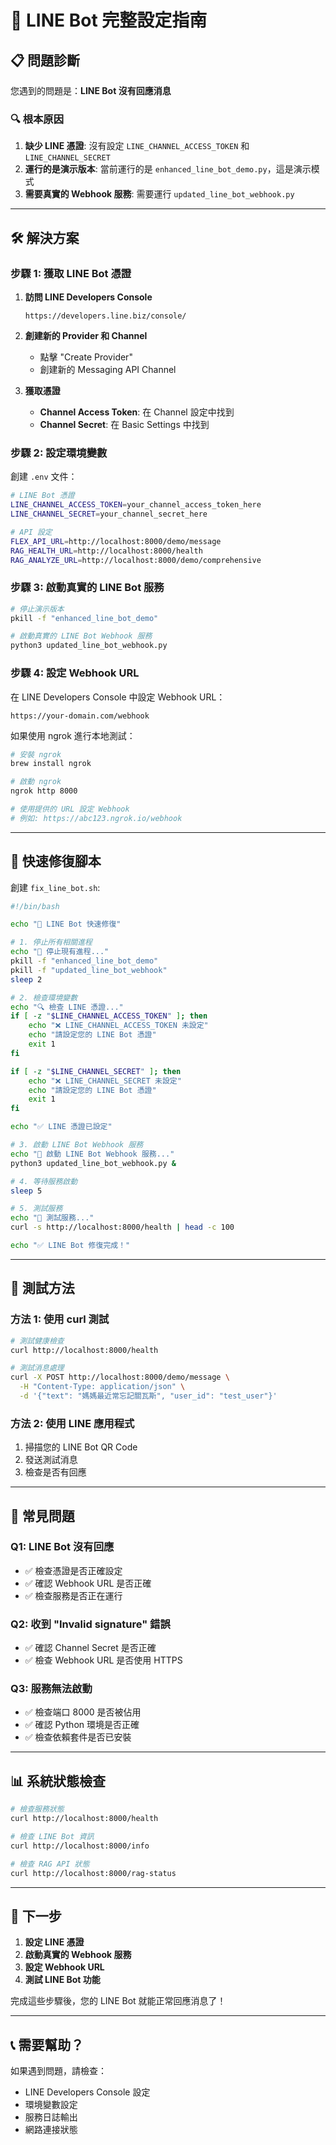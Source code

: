 # 🚀 LINE Bot 完整設定指南

## 📋 **問題診斷**

您遇到的問題是：**LINE Bot 沒有回應消息**

### 🔍 **根本原因**
1. **缺少 LINE 憑證**: 沒有設定 `LINE_CHANNEL_ACCESS_TOKEN` 和 `LINE_CHANNEL_SECRET`
2. **運行的是演示版本**: 當前運行的是 `enhanced_line_bot_demo.py`，這是演示模式
3. **需要真實的 Webhook 服務**: 需要運行 `updated_line_bot_webhook.py`

---

## 🛠️ **解決方案**

### **步驟 1: 獲取 LINE Bot 憑證**

1. **訪問 LINE Developers Console**
   ```
   https://developers.line.biz/console/
   ```

2. **創建新的 Provider 和 Channel**
   - 點擊 "Create Provider"
   - 創建新的 Messaging API Channel

3. **獲取憑證**
   - **Channel Access Token**: 在 Channel 設定中找到
   - **Channel Secret**: 在 Basic Settings 中找到

### **步驟 2: 設定環境變數**

創建 `.env` 文件：

```bash
# LINE Bot 憑證
LINE_CHANNEL_ACCESS_TOKEN=your_channel_access_token_here
LINE_CHANNEL_SECRET=your_channel_secret_here

# API 設定
FLEX_API_URL=http://localhost:8000/demo/message
RAG_HEALTH_URL=http://localhost:8000/health
RAG_ANALYZE_URL=http://localhost:8000/demo/comprehensive
```

### **步驟 3: 啟動真實的 LINE Bot 服務**

```bash
# 停止演示版本
pkill -f "enhanced_line_bot_demo"

# 啟動真實的 LINE Bot Webhook 服務
python3 updated_line_bot_webhook.py
```

### **步驟 4: 設定 Webhook URL**

在 LINE Developers Console 中設定 Webhook URL：
```
https://your-domain.com/webhook
```

如果使用 ngrok 進行本地測試：
```bash
# 安裝 ngrok
brew install ngrok

# 啟動 ngrok
ngrok http 8000

# 使用提供的 URL 設定 Webhook
# 例如: https://abc123.ngrok.io/webhook
```

---

## 🔧 **快速修復腳本**

創建 `fix_line_bot.sh`:

```bash
#!/bin/bash

echo "🔧 LINE Bot 快速修復"

# 1. 停止所有相關進程
echo "📛 停止現有進程..."
pkill -f "enhanced_line_bot_demo"
pkill -f "updated_line_bot_webhook"
sleep 2

# 2. 檢查環境變數
echo "🔍 檢查 LINE 憑證..."
if [ -z "$LINE_CHANNEL_ACCESS_TOKEN" ]; then
    echo "❌ LINE_CHANNEL_ACCESS_TOKEN 未設定"
    echo "請設定您的 LINE Bot 憑證"
    exit 1
fi

if [ -z "$LINE_CHANNEL_SECRET" ]; then
    echo "❌ LINE_CHANNEL_SECRET 未設定"
    echo "請設定您的 LINE Bot 憑證"
    exit 1
fi

echo "✅ LINE 憑證已設定"

# 3. 啟動 LINE Bot Webhook 服務
echo "🚀 啟動 LINE Bot Webhook 服務..."
python3 updated_line_bot_webhook.py &

# 4. 等待服務啟動
sleep 5

# 5. 測試服務
echo "🧪 測試服務..."
curl -s http://localhost:8000/health | head -c 100

echo "✅ LINE Bot 修復完成！"
```

---

## 📱 **測試方法**

### **方法 1: 使用 curl 測試**
```bash
# 測試健康檢查
curl http://localhost:8000/health

# 測試消息處理
curl -X POST http://localhost:8000/demo/message \
  -H "Content-Type: application/json" \
  -d '{"text": "媽媽最近常忘記關瓦斯", "user_id": "test_user"}'
```

### **方法 2: 使用 LINE 應用程式**
1. 掃描您的 LINE Bot QR Code
2. 發送測試消息
3. 檢查是否有回應

---

## 🚨 **常見問題**

### **Q1: LINE Bot 沒有回應**
- ✅ 檢查憑證是否正確設定
- ✅ 確認 Webhook URL 是否正確
- ✅ 檢查服務是否正在運行

### **Q2: 收到 "Invalid signature" 錯誤**
- ✅ 確認 Channel Secret 是否正確
- ✅ 檢查 Webhook URL 是否使用 HTTPS

### **Q3: 服務無法啟動**
- ✅ 檢查端口 8000 是否被佔用
- ✅ 確認 Python 環境是否正確
- ✅ 檢查依賴套件是否已安裝

---

## 📊 **系統狀態檢查**

```bash
# 檢查服務狀態
curl http://localhost:8000/health

# 檢查 LINE Bot 資訊
curl http://localhost:8000/info

# 檢查 RAG API 狀態
curl http://localhost:8000/rag-status
```

---

## 🎯 **下一步**

1. **設定 LINE 憑證**
2. **啟動真實的 Webhook 服務**
3. **設定 Webhook URL**
4. **測試 LINE Bot 功能**

完成這些步驟後，您的 LINE Bot 就能正常回應消息了！

---

## 📞 **需要幫助？**

如果遇到問題，請檢查：
- LINE Developers Console 設定
- 環境變數設定
- 服務日誌輸出
- 網路連接狀態 